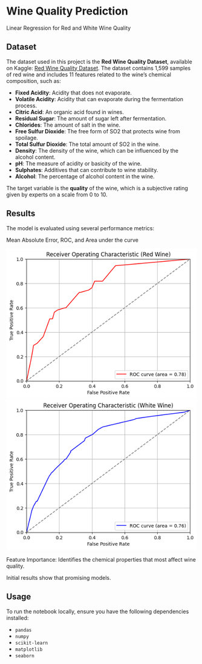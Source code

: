 # Wine Quality Prediction
Linear Regression for Red and White Wine Quality

## Dataset

The dataset used in this project is the **Red Wine Quality Dataset**, available on Kaggle: [Red Wine Quality Dataset](https://www.kaggle.com/datasets/uciml/red-wine-quality-cortez-et-al-2009). The dataset contains 1,599 samples of red wine and includes 11 features related to the wine’s chemical composition, such as:

- **Fixed Acidity**: Acidity that does not evaporate.
- **Volatile Acidity**: Acidity that can evaporate during the fermentation process.
- **Citric Acid**: An organic acid found in wines.
- **Residual Sugar**: The amount of sugar left after fermentation.
- **Chlorides**: The amount of salt in the wine.
- **Free Sulfur Dioxide**: The free form of SO2 that protects wine from spoilage.
- **Total Sulfur Dioxide**: The total amount of SO2 in the wine.
- **Density**: The density of the wine, which can be influenced by the alcohol content.
- **pH**: The measure of acidity or basicity of the wine.
- **Sulphates**: Additives that can contribute to wine stability.
- **Alcohol**: The percentage of alcohol content in the wine.

The target variable is the **quality** of the wine, which is a subjective rating given by experts on a scale from 0 to 10.


## Results
The model is evaluated using several performance metrics:

Mean Absolute Error, ROC, and Area under the curve

![picture](/image/red-roc.png)
![picture](/image/white-roc.png)

Feature Importance: Identifies the chemical properties that most affect wine quality.

Initial results show that promising models.

## Usage
To run the notebook locally, ensure you have the following dependencies installed:

- `pandas`
- `numpy`
- `scikit-learn`
- `matplotlib`
- `seaborn`
